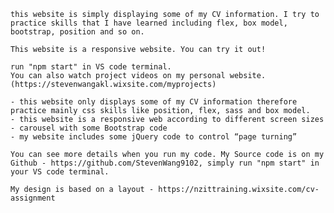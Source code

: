 <!-- Introduction -->
    this website is simply displaying some of my CV information. I try to practice skills that I have learned including flex, box model, bootstrap, position and so on. 

    This website is a responsive website. You can try it out!

<!-- How it works? -->
    run "npm start" in VS code terminal.
    You can also watch project videos on my personal website.(https://stevenwangakl.wixsite.com/myprojects)

<!-- Functions -->
    - this website only displays some of my CV information therefore practice mainly css skills like position, flex, sass and box model.
    - this website is a responsive web according to different screen sizes
    - carousel with some Bootstrap code
    - my website includes some jQuery code to control “page turning”

<!-- Source Code -->

    You can see more details when you run my code. My Source code is on my Github - https://github.com/StevenWang9102, simply run "npm start" in your VS code terminal.

    My design is based on a layout - https://nzittraining.wixsite.com/cv-assignment
